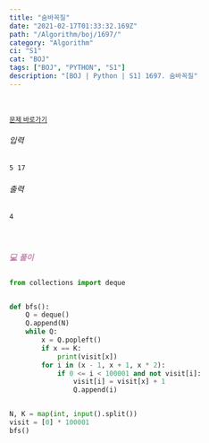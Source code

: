 ```yaml
---
title: "숨바꼭질"
date: "2021-02-17T01:33:32.169Z"
path: "/Algorithm/boj/1697/"
category: "Algorithm"
ci: "S1"
cat: "BOJ"
tags: ["BOJ", "PYTHON", "S1"]
description: "[BOJ | Python | S1] 1697. 숨바꼭질"
---
```


<br />

<a href="https://www.acmicpc.net/problem/1697"><small>문제 바로가기</small></a>

###### 입력

```sh
5 17
```

###### 출력

```sh
4
```

<br />

##### <h5 style="color:#C587AE;">💻 풀이</h5>

```python
from collections import deque


def bfs():
    Q = deque()
    Q.append(N)
    while Q:
        x = Q.popleft()
        if x == K:
            print(visit[x])
        for i in (x - 1, x + 1, x * 2):
            if 0 <= i < 100001 and not visit[i]:
                visit[i] = visit[x] + 1
                Q.append(i)


N, K = map(int, input().split())
visit = [0] * 100001
bfs()
```

